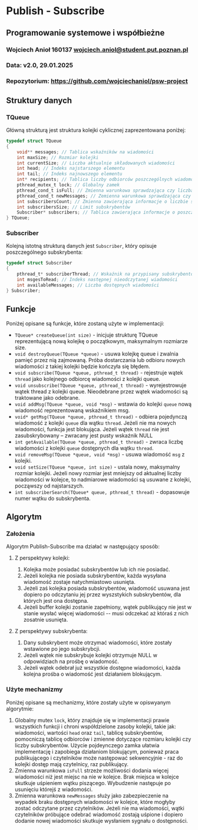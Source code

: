 
# Publish - Subscribe
## Programowanie systemowe i współbieżne
### Wojciech Anioł 160137 wojciech.aniol@student.put.poznan.pl
### Data:     v2.0, 29.01.2025
### Repozytorium: https://github.com/wojciechaniol/psw-project

## Struktury danych
### TQueue
Główną strukturą jest struktura kolejki cyklicznej zaprezentowana poniżej:
```C
typedef struct TQueue
{
    void** messages; // Tablica wskaźników na wiadomości
    int maxSize; // Rozmiar kolejki
    int currentSize; // Liczba aktualnie składowanych wiadomości
    int head; // Indeks najstarszego elementu
    int tail; // Indeks najnowszego elementu
    int* recipients; // Tablica liczby odbiorców poszczególnych wiadomości
    pthread_mutex_t lock; // Globalny zamek
    pthread_cond_t isFull; // Zmienna warunkowa sprawdzająca czy liczba wiadomości w kolejce jest równa jej rozmiarowi
    pthread_cond_t newMessages; // Zemienna warunkowa sprawdzająca czy powstała nowa wiadomość
    int subscribersCount; // Zmienna zawierająca informacje o liczbie subskrybentów
    int subscribersSize; // Limit subskrybentów
    Subscriber* subscribers; // Tablica zawierająca informacje o poszczególnych subskrybentach
} TQueue;
```
### Subscriber
Kolejną istotną strukturą danych jest `Subscriber`, który opisuje poszczególnego subskrybenta:
```C
typedef struct Subscriber
{
    pthread_t* subscriberThread; // Wskaźnik na przypisany subskrybentowi wątek
    int msgesToRead; // Indeks następnej nieodczytanej wiadomości
    int availableMessages; // Liczba dostępnych wiadomości
} Subscriber;
```
## Funkcje 
Poniżej opisane są funkcje, które zostaną użyte w implementacji:
- `TQueue* createQueue(int size)` - inicjuje strukturę TQueue reprezentującą nową kolejkę o początkowym, maksymalnym rozmiarze size.
- `void destroyQueue(TQueue *queue)` - usuwa kolejkę queue i zwalnia pamięć przez nią zajmowaną. Próba dostarczania lub odbioru nowych wiadomości z takiej kolejki będzie kończyła się błędem.
- `void subscribe(TQueue *queue, pthread_t thread)` - rejestruje wątek `thread` jako kolejnego odbiorcę wiadomości z kolejki queue.
- `void unsubscribe(TQueue *queue, pthread_t thread)` - wyrejestrowuje wątek thread z kolejki queue. Nieodebrane przez wątek wiadomości są traktowane jako odebrane.
- `void addMsg(TQueue *queue, void *msg)` - wstawia do kolejki `queue` nową wiadomość reprezentowaną wskaźnikiem msg.
- `void* getMsg(TQueue *queue, pthread_t thread)` - odbiera pojedynczą wiadomość z kolejki `queue` dla wątku `thread`. Jeżeli nie ma nowych wiadomości, funkcja jest blokująca. Jeżeli wątek `thread` nie jest zasubskrybowany – zwracany jest pusty wskaźnik NULL
- `int getAvailable(TQueue *queue, pthread_t thread)` - zwraca liczbę wiadomości z kolejki `queue` dostępnych dla wątku `thread`.
- `void removeMsg(TQueue *queue, void *msg)` - usuwa wiadomość `msg` z kolejki.
- `void setSize(TQueue *queue, int size)` - ustala nowy, maksymalny rozmiar kolejki. Jeżeli nowy rozmiar jest mniejszy od aktualnej liczby wiadomości w kolejce, to nadmiarowe wiadomości są usuwane z kolejki, począwszy od najstarszych.
- `int subscriberSearch(TQueue* queue, pthread_t thread)` - dopasowuje numer wątku do subskrybenta.
## Algorytm
### Założenia
Algorytm Publish-Subscribe ma działać w następujący sposób:
1. Z perspektywy kolejki:
   1. Kolejka może posiadać subskrybentów lub ich nie posiadać.
   2. Jeżeli kolejka nie posiada subskrybentów, każda wysyłana wiadomość zostaje natychmiastowo usunięta.
   3. Jeżeli zaś kolejka posiada subskrybentów, wiadomość usuwana jest dopiero po odczytaniu jej przez wyszstykich subskrybentów, dla których jest ona dostępna.
   4. Jeżeli buffer kolejki zostanie zapełniony, wątek publikujący nie jest w stanie wysłać więcej wiadomości -- musi odczekać aż któraś z nich zosatnie usunięta.

2. Z perspektywy subskrybenta:
   1. Dany subskrybent może otrzymać wiadomości, które zostały wstawione po jego subskrybcji.
   2. Jeżeli wątek nie subskrybuje kolejki otrzymuje NULL w odpowidziach na prośbę o wiadomość.
   3. Jeżeli wątek odebrał już wszystkie dostępne wiadomości, każda kolejna prośba o wiadomość jest działaniem blokującym.

### Użyte mechanizmy
Poniżej opisane są mechanizmy, które zostały użyte w opiswyanym algorytmie:
1. Globalny mutex `lock`, który znajduje się w implementacji prawie wszystkich funkcji i chroni współdzielone zasoby kolejki, takie jak: wiadomości, wartości `head` oraz `tail`, tablicę subskrybentów, pomocniczą tablicę odbiorców i zmienne dotyczące rozmiaru kolejki czy liczby subskrybentów. Użycie pojdeynczego zamka ułatwia implementację i zapobiega działaniom blokującym, ponieważ praca publikującego i czytelników może następować sekwencyjnie - raz do kolejki dostęp mają czytelnicy, raz publikujący.
2. Zmienna warunkowa `isFull` strzeże możliwości dodania więcej wiadomości niż jest miejsc na nie w kolejce. Brak miejsca w kolejce skutkuje uśpieniem wątku piszącego. Wybudzenie następuje po usunięciu którejś z wiadomości.
3. Zmienna warunkowa `newMessages` służy jako zabezpieczenie na wypadek braku dostępnych wiadomości w kolejce, które mogłyby zostać odczytane przez czytelników. Jeżeli nie ma wiadomości, wątki czytelników próbujące odebrać wiadomość zostają uśpione i dopiero dodanie nowej wiadomości skutkuje wysłaniem sygnału o dostępności.
